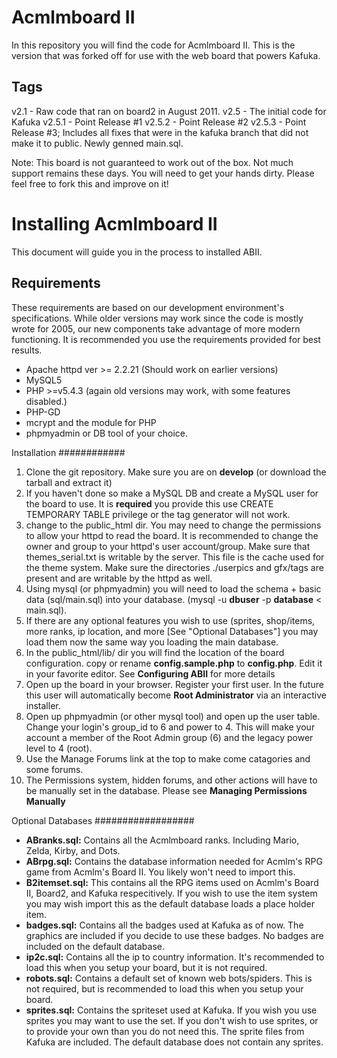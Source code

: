 
# Acmlmboard II
In this repository you will find the code for Acmlmboard II. This is the version that was forked off for use with the web board that powers Kafuka.

Tags
-------
v2.1 - Raw code that ran on board2 in August 2011.
v2.5 - The initial code for Kafuka
v2.5.1 - Point Release #1
v2.5.2 - Point Release #2
v2.5.3 - Point Release #3; Includes all fixes that were in the kafuka branch that did not make it to public. Newly genned main.sql.

Note: This board is not guaranteed to work out of the box. Not much support remains these days. You will need to get your hands dirty.
Please feel free to fork this and improve on it!
# Installing Acmlmboard II
This document will guide you in the process to installed ABII.

Requirements
------------
These requirements are based on our development environment's specifications. While older versions may work since the code is mostly wrote for 2005, our new components take advantage of more modern functioning. It is recommended you use the requirements provided for best results.

- Apache httpd ver >= 2.2.21 (Should work on earlier versions)
- MySQL5
- PHP >=v5.4.3 (again old versions may work, with some features disabled.)
- PHP-GD
- mcrypt and the module for PHP
- phpmyadmin or DB tool of your choice.

Installation
############
1. Clone the git repository. Make sure you are on **develop** (or download the tarball and extract it)
2. If you haven't done so make a MySQL DB and create a MySQL user for the board to use. It is **required** you provide this use CREATE TEMPORARY TABLE privilege or the tag generator will not work.
3. change to the public_html dir. You may need to change the permissions to allow your httpd to read the board. It is recommended to change the owner and group to your httpd's user account/group. Make sure that themes_serial.txt is writable by the server. This file is the cache used for the theme system. Make sure the directories ./userpics and gfx/tags are present and are writable by the httpd as well. 
4. Using mysql (or phpmyadmin) you will need to load the schema + basic data (sql/main.sql) into your database. (mysql -u **dbuser** -p **database** < main.sql). 
5. If there are any optional features you wish to use (sprites, shop/items, more ranks, ip location, and more [See "Optional Databases"] you may load them now the same way you loading the main database.
6. In the public_html/lib/ dir you will find the location of the board configuration. copy or rename **config.sample.php** to **config.php**. Edit it in your favorite editor. See **Configuring ABII** for more details
7. Open up the board in your browser. Register your first user. In the future this user will automatically become **Root Administrator** via an interactive installer. 
8. Open up phpmyadmin (or other mysql tool) and open up the user table. Change your login's group_id to 6 and power to 4. This will make your account a member of the Root Admin group (6) and the legacy power level to 4 (root).
9. Use the Manage Forums link at the top to make come catagories and some forums.
10. The Permissions system, hidden forums, and other actions will have to be manually set in the database. Please see **Managing Permissions Manually**

Optional Databases
##################
- **ABranks.sql:** Contains all the Acmlmboard ranks. Including Mario, Zelda, Kirby, and Dots. 
- **ABrpg.sql:** Contains the database information  needed for Acmlm's RPG game from Acmlm's Board II. You likely won't need to import this.  
- **B2itemset.sql:** This contains all the RPG items used on Acmlm's Board II, Board2, and Kafuka respecitively. If you wish to use the item system you may wish import this as the default database loads a place holder item.
- **badges.sql:**  Contains all the badges used at Kafuka as of now. The graphics are included if you decide to use these badges. No badges are included on the default database.
- **ip2c.sql:**  Contains all the ip to country information. It's recommended to load this when you setup your board, but it is not required. 
- **robots.sql:** Contains a default set of known web bots/spiders. This is not required, but is recommended to load this when you setup your board.
- **sprites.sql:**  Contains the spriteset used at Kafuka. If you wish you use sprites you may want to use the set. If you don't wish to use sprites, or to provide your own than you do not need this. The sprite files from Kafuka are included. The default database does not contain any sprites.
